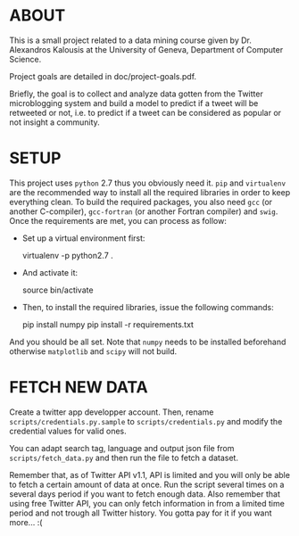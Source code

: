 # ABOUT

This is a small project related to a data mining course given by Dr. Alexandros
Kalousis at the University of Geneva, Department of Computer Science.

Project goals are detailed in doc/project-goals.pdf.

Briefly, the goal is to collect and analyze data gotten from the Twitter
microblogging system and build a model to predict if a tweet will be retweeted
or not, i.e. to predict if a tweet can be considered as popular or not insight a
community.

# SETUP

This project uses `python` 2.7 thus  you obviously need it.
`pip` and `virtualenv` are the recommended way to install all the required
libraries in order to keep everything clean.
To build the required packages, you also need `gcc` (or another C-compiler),
`gcc-fortran` (or another Fortran compiler) and `swig`.
Once the requirements are met, you can process as follow:

  * Set up a virtual environment first:

    virtualenv -p python2.7 .

  * And activate it:

    source bin/activate

  * Then, to install the required libraries, issue the following commands:

    pip install numpy
    pip install -r requirements.txt

And you should be all set. Note that `numpy` needs to be installed beforehand
otherwise `matplotlib` and `scipy` will not build.

# FETCH NEW DATA

Create a twitter app developper account. Then, rename
`scripts/credentials.py.sample` to `scripts/credentials.py` and modify the
credential values for valid ones.

You can adapt search tag, language and output json file from
`scripts/fetch_data.py` and then run the file to fetch a dataset.

Remember that, as of Twitter API v1.1, API is limited and you will only be able
to fetch a certain amount of data at once. Run the script several times on a
several days period if you want to fetch enough data. Also remember that using
free Twitter API, you can only fetch information in from a limited time period
and not trough all Twitter history. You gotta pay for it if you want more... :(

<!-- vim: set filetype=markdown textwidth=80 -->
